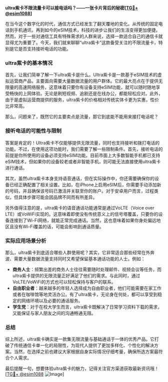 **ultra紫卡不限流量卡可以接电话吗？——一张卡片背后的秘密[[TG💪+ @esim1088](https://t.me/s/esim1088)]**

在当今这个数字化的时代，通信方式已经发生了翻天覆地的变化。从传统的固定电话到手机通讯，再到如今的eSIM技术，科技的进步让我们的生活变得更加便捷。然而，对于一些对通信工具有特殊需求的人群来说，选择一款适合自己的通信卡就显得尤为重要了。今天，我们就来聊聊“ultra紫卡”这款备受关注的不限流量卡，特别是它是否支持接听电话的功能。

### ultra紫卡的基本情况

首先，让我们简单了解一下ultra紫卡是什么。Ultra紫卡是一款基于eSIM技术的虚拟运营商产品，主要面向需要大量数据流量的用户群体。它的最大亮点在于提供无限量的高速网络服务，这意味着只要你有设备支持eSIM功能，就可以随时随地享受畅快的上网体验。无论是刷短视频、追剧还是在线办公，都能轻松应对。此外，由于是虚拟运营商提供的服务，ultra紫卡的价格相对传统实体卡更为实惠，性价比非常高。

那么，问题来了，既然它的主要卖点是流量，那它到底能不能用来接打电话呢？

### 接听电话的可能性与限制

答案是肯定的！Ultra紫卡不仅能够提供无限流量，同时也支持接听和拨打电话的功能。不过，在使用这项功能时，我们需要了解一些限制条件。首先，接听电话的前提是你所使用的设备必须支持eSIM功能。目前市面上大多数智能手机都已支持eSIM技术，但如果你的设备较老或者非智能手机，则可能无法直接使用ultra紫卡进行通话。

其次，虽然ultra紫卡本身支持语音通话，但在实际操作中，你还需要确保你的设备已经正确配置了相关设置。比如，在iPhone上启用eSIM后，你需要手动添加新的号码，并且确保该号码已激活并关联至你的账户。对于安卓用户而言，过程类似，但具体步骤可能会因品牌不同而有所差异。

另外值得注意的是，ultra紫卡的语音通话功能通常是通过VoLTE（Voice over LTE）或VoWiFi实现的。这意味着即使没有传统意义上的信号塔覆盖，只要你的设备连接到了Wi-Fi网络，就能正常完成通话。当然，这也意味着如果你身处偏远地区且没有Wi-Fi覆盖的话，可能会影响到通话质量。

### 实际应用场景分析

那么，ultra紫卡到底适合哪些人群使用呢？其实，它非常适合那些经常在外奔波、需要大量数据流量支持同时又希望保留基本通话功能的人士。例如：

- **商务人士**：频繁出差的商务人士往往需要随时处理邮件、视频会议等任务，而ultra紫卡提供的无限流量正好满足了他们的需求。与此同时，通过VoLTE/VoWiFi的方式也可以轻松保持与客户的联系。
- **自由职业者**：越来越多的年轻人选择成为自由职业者，他们可能需要在家工作或者在咖啡馆等地灵活办公。有了ultra紫卡，无论身在何处，都可以享受到稳定的网络环境以及必要的通话服务。
- **学生党**：对于在校大学生而言，ultra紫卡既解决了日常学习资料下载的需求，又能保证与家人朋友之间的沟通畅通无阻。

### 总结

综上所述，ultra紫卡确实是一款集无限流量与基础通话于一体的优秀产品。它打破了传统通信卡单一化的局限性，为现代人提供了更加多样化、个性化的解决方案。当然，在选择之前也建议大家根据自身实际情况仔细考量，确保所选方案最符合个人需求。

最后提醒一句，想要体验ultra紫卡的魅力，记得关注官方渠道获取最新资讯哦！[[TG💪+ @esim1088](https://t.me/s/esim1088) ![Image](https://i.postimg.cc/4NQfJmqS/Snipaste-2025-05-13-00-14-12.png)]